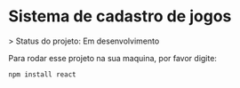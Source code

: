<h1> Sistema de cadastro de jogos </h1>
> Status do projeto: Em desenvolvimento

Para rodar esse projeto na sua maquina, por favor digite:

```
npm install react
```
